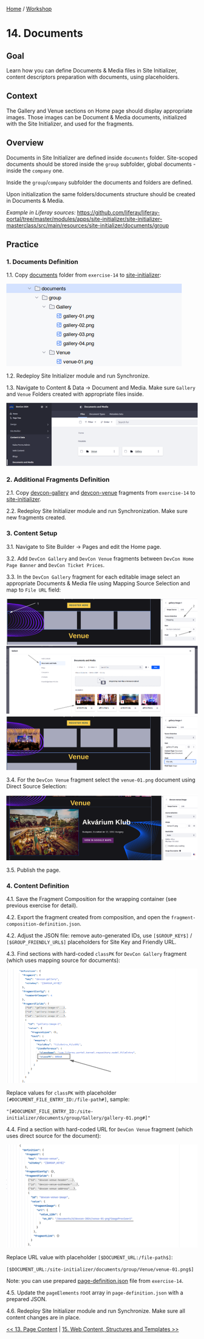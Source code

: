 [Home](../../../README.md) / [Workshop](../README.md) 

# 14. Documents

## Goal 

Learn how you can define Documents & Media files in Site Initializer, content descriptors preparation with documents, using placeholders.  

## Context

The Gallery and Venue sections on Home page should display appropriate images.
Those images can be Document & Media documents, initialized with the Site Initializer, and used for the fragments. 

## Overview

Documents in Site Initializer are defined inside `documents` folder. Site-scoped documents should be stored inside the `group` subfolder, global documents - inside the `company` one.

Inside the `group`/`company` subfolder the documents and folders are defined.

Upon initialization the same folders/documents structure should be created in Documents & Media.

_Example in Liferay sources:_ https://github.com/liferay/liferay-portal/tree/master/modules/apps/site-initializer/site-initializer-masterclass/src/main/resources/site-initializer/documents/group

## Practice

### 1. Documents Definition

1.1. Copy [documents](../../../exercises/exercise-14/documents) folder from `exercise-14` to [site-initializer](../../../modules/devcon-site-initializer/src/main/resources/site-initializer):

![01.png](images/01.png)

1.2. Redeploy Site Initializer module and run Synchronize. 

1.3. Navigate to Content & Data → Document and Media. Make sure `Gallery` and `Venue` Folders created with appropriate files inside.

![02.png](images/02.png)  

### 2. Additional Fragments Definition

2.1. Copy [devcon-gallery](../../../exercises/exercise-14/fragments/group/devcon/devcon-gallery) and [devcon-venue](../../../exercises/exercise-14/fragments/group/devcon/devcon-venue) fragments from `exercise-14` to [site-initializer](../../../modules/devcon-site-initializer/src/main/resources/site-initializer).

2.2. Redeploy Site Initializer module and run Synchronization. Make sure new fragments created.

### 3. Content Setup

3.1. Navigate to Site Builder → Pages and edit the Home page. 

3.2. Add `DevCon Gallery` and `DevCon Venue` fragments between `DevCon Home Page Banner` and `DevCon Ticket Prices`.

3.3. In the `DevCon Gallery` fragment for each editable image select an appropriate Documents & Media file using Mapping Source Selection and map to `File URL` field:

![03.png](images/03.png)
![04.png](images/04.png)
![05.png](images/05.png)

3.4. For the `DevCon Venue` fragment select the `venue-01.png` document using Direct Source Selection:

![06.png](images/06.png)

3.5. Publish the page.

### 4. Content Definition

4.1. Save the Fragment Composition for the wrapping container (see previous exercise for detail).

4.2. Export the fragment created from composition, and open the `fragment-composition-definition.json`.

4.2. Adjust the JSON file: remove auto-generated IDs, use `[$GROUP_KEY$]` / `[$GROUP_FRIENDLY_URL$]` placeholders for Site Key and Friendly URL.

4.3. Find sections with hard-coded `classPK` for `DevCon Gallery` fragment (which uses mapping source for documents):

![07.png](images/07.png)

Replace values for `classPK` with placeholder `[#DOCUMENT_FILE_ENTRY_ID:/file-path#]`, sample: 

`"[#DOCUMENT_FILE_ENTRY_ID:/site-initializer/documents/group/Gallery/gallery-01.png#]"`

4.4. Find a section with hard-coded URL for `DevCon Venue` fragment (which uses direct source for the document):

![08.png](images/08.png)

Replace URL value with placeholder `[$DOCUMENT_URL:/file-path$]`:

`[$DOCUMENT_URL:/site-initializer/documents/group/Venue/venue-01.png$]`

Note: you can use prepared [page-definition.json](../../../exercises/exercise-14/layouts/1_home/page-definition.json) file from `exercise-14`.

4.5. Update the `pageElements` root array in `page-definition.json` with a prepared JSON.

4.6. Redeploy Site Initializer module and run Synchronize. Make sure all content changes are in place. 

[<< 13. Page Content](../13-page-content/README.md) | [15. Web Content, Structures and Templates >>](../15-web-content/README.md)